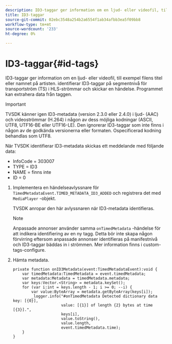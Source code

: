 ```yaml
---
description: ID3-taggar ger information om en ljud- eller videofil, till exempel filens titel eller namnet på artisten. identifierar ID3-taggar på segmentnivå för transportström (TS) i HLS-strömmar och skickar en händelse. Programmet kan extrahera data från taggen.
title: ID3-taggar
source-git-commit: 02ebc3548a254b2a6554f1ab34afbb3ea5f09bb8
workflow-type: tm+mt
source-wordcount: '233'
ht-degree: 0%

---
```


# ID3-taggar{#id-tags}

ID3-taggar ger information om en ljud- eller videofil, till exempel filens titel eller namnet på artisten. identifierar ID3-taggar på segmentnivå för transportström (TS) i HLS-strömmar och skickar en händelse. Programmet kan extrahera data från taggen.

>[!IMPORTANT]
>
>TVSDK känner igen ID3-metadata (version 2.3.0 eller 2.4.0) i ljud- (AAC) och videoströmmar (H.264) i någon av dess möjliga kodningar (ASCII, UTF8, UTF16-BE eller UTF16-LE). Den ignorerar ID3-taggar som inte finns i någon av de godkända versionerna eller formaten. Ospecificerad kodning behandlas som UTF8.

När TVSDK identifierar ID3-metadata skickas ett meddelande med följande data:

* InfoCode = 303007
* TYPE = ID3
* NAME = finns inte
* ID = 0

1. Implementera en händelseavlyssnare för `TimedMetadataEvent.TIMED_METADATA_ID3_ADDED` och registrera det med `MediaPlayer` -objekt.

   TVSDK anropar den här avlyssnaren när ID3-metadata identifieras.

   >[!NOTE]
   >
   >Anpassade annonser använder samma `onTimedMetadata` -händelse för att indikera identifiering av en ny tagg. Detta bör inte skapa någon förvirring eftersom anpassade annonser identifieras på manifestnivå och ID3-taggar bäddas in i strömmen. Mer information finns i custom-tags-configure.

1. Hämta metadata.

   ```
   private function onID3Metadata(event:TimedMetadataEvent):void { 
       var timedMetadata:TimedMetadata = event.timedMetadata; 
       var metadata:Metadata = timedMetadata.metadata; 
       var keys:Vector.<String> = metadata.keySet(); 
       for (var i:int = keys.length - 1; i >= 0; --i) { 
           var value:ByteArray = metadata.getByteArray(keys[i]); 
           _logger.info("#onTimedMetadata Detected dictionary data key: [{0}],  
                        value: [{1}] of length {2} bytes at time [{3}].",  
                        keys[i],  
                        value.toString(),  
                        value.length,  
                        event.timedMetadata.time); 
       } 
   } 
   ```
